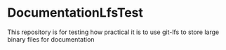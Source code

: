 # DocumentationLfsTest
This repository is for testing how practical it is to use git-lfs to store large binary files for documentation
